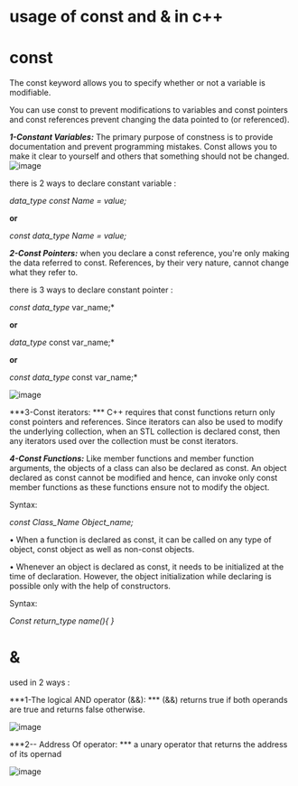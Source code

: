 # usage of const and &amp; in c++
# const
The const keyword allows you to specify whether or not a variable is modifiable. 

You can use const to prevent modifications to variables and const pointers and const references prevent changing the data pointed to (or referenced).

***1-Constant Variables:***
The primary purpose of constness is to provide documentation and prevent programming mistakes. Const allows you to make it clear to yourself and others that something should not be changed.
![image](https://media.geeksforgeeks.org/wp-content/uploads/Untitled-drawing-30.jpg)

there is 2 ways to declare constant variable :

*data_type const Name = value;*

**or**

*const data_type Name = value;*


***2-Const Pointers:***
when you declare a const reference, you're only making the data referred to const. References, by their very nature, cannot change what they refer to.

there is 3 ways to declare constant pointer :

*const data_type* var_name;*

**or**

*data_type* const var_name;*

**or**

*const data_type* const var_name;*

![image](https://i.stack.imgur.com/Zt0G2.png//user-images.githubusercontent.com/91143454/145293183-ffae4b51-b337-476c-b9a1-248df13fb4c8.png)


 ***3-Const iterators: ***
 C++ requires that const functions return only const pointers and references. Since iterators can also be used to modify the underlying collection, when an STL collection is declared const, then any iterators used over the collection must be const iterators.


***4-Const Functions:***
Like member functions and member function arguments, the objects of a class can also be declared as const. An object declared as const cannot be modified and hence, can invoke only const member functions as these functions ensure not to modify the object.

Syntax:

*const Class_Name Object_name;*

•	When a function is declared as const, it can be called on any type of object, const object as well as non-const objects.

•	Whenever an object is declared as const, it needs to be initialized at the time of declaration. However, the object initialization while declaring is possible only with the help of constructors.

Syntax:

*Const return_type name(){
}*




# &
used in 2 ways :

***1-The logical AND operator (&&): ***
(&&) returns true if both operands are true and returns false otherwise.

![image](https://www.devopsschool.com/blog/wp-content/uploads/2020/07/JavaScript-Logical-AND.png)


***2-- Address Of operator: ***
a unary operator that returns the address of its opernad

![image](https://s3.studytonight.com/tutorials/uploads/pictures/1613545250-79873.png)








